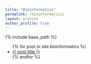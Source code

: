 ```yaml
---
title: "Bioinformatics"
permalink: /bioinformatics/
layout: archive
author_profile: true
---
```


{% include base_path %}

<ul>
  {% for post in site.bioinformatics %}
    <li>
      <a href="{{ post.url }}">{{ post.title }}</a>
    </li>
  {% endfor %}
</ul>
